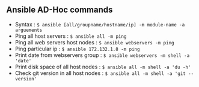 ## Ansible AD-Hoc commands
- Syntax : `$ ansible [all/groupname/hostname/ip] -m module-name -a arguements`
- Ping all host servers : `$ ansible all -m ping`
- Ping all web servers host nodes : `$ ansible webservers -m ping`
- Ping particular ip : `$ ansible 172.132.1.8 -m ping`
- Print date from webservers group : `$ ansible webservers -m shell -a 'date'`
- Print disk space of all host nodes : `$ ansible all -m shell -a 'du -h'`
- Check git version in all host nodes : `$ ansible all -m shell -a 'git --version'`
